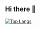 ## Hi there 👋
[![Top Langs](https://github-readme-stats.vercel.app/api/top-langs/?username=ptrzgal)](https://github.com/anuraghazra/github-readme-stats)
<!--
**ptrzgal/ptrzgal** is a ✨ _special_ ✨ repository because its `README.md` (this file) appears on your GitHub profile.

Here are some ideas to get you started:

- 🔭 I’m currently working on ...
- 🌱 I’m currently learning ...
- 👯 I’m looking to collaborate on ...
- 🤔 I’m looking for help with ...
- 💬 Ask me about ...
- 📫 How to reach me: ...
- 😄 Pronouns: ...
- ⚡ Fun fact: ...
-->
